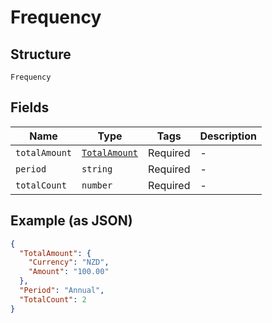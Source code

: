 
# Frequency

## Structure

`Frequency`

## Fields

| Name | Type | Tags | Description |
|  --- | --- | --- | --- |
| `totalAmount` | [`TotalAmount`](../../doc/models/total-amount.md) | Required | - |
| `period` | `string` | Required | - |
| `totalCount` | `number` | Required | - |

## Example (as JSON)

```json
{
  "TotalAmount": {
    "Currency": "NZD",
    "Amount": "100.00"
  },
  "Period": "Annual",
  "TotalCount": 2
}
```


